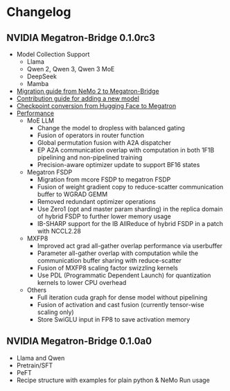 # Changelog

## NVIDIA Megatron-Bridge 0.1.0rc3

* Model Collection Support
  * Llama
  * Qwen 2, Qwen 3, Qwen 3 MoE
  * DeepSeek
  * Mamba
* [Migration guide from NeMo 2 to Megatron-Bridge](https://docs.nvidia.com/nemo/megatron-bridge/latest/nemo2-migration-guide.html)
* [Contribution guide for adding a new model](https://docs.nvidia.com/nemo/megatron-bridge/latest/adding-new-models.html)
* [Checkpoint conversion from Hugging Face to Megatron](https://github.com/NVIDIA-NeMo/Megatron-Bridge/tree/main/src/megatron/bridge/models/conversion)
* [Performance](https://docs.nvidia.com/nemo/megatron-bridge/latest/performance-summary.html)
  * MoE LLM
    * Change the model to dropless with balanced gating
    * Fusion of operators in router function
    * Global permutation fusion with A2A dispatcher
    * EP A2A communication overlap with computation in both 1F1B pipelining and non-pipelined training
    * Precision-aware optimizer update to support BF16 states
  * Megatron FSDP
    * Migration from mcore FSDP to megatron FSDP
    * Fusion of weight gradient copy to reduce-scatter communication buffer to WGRAD GEMM
    * Removed redundant optimizer operations
    * Use Zero1 (opt and master param sharding) in the replica domain of hybrid FSDP to further lower memory usage
    * IB-SHARP support for the IB AllReduce of hybrid FSDP in a patch with NCCL2.28
  * MXFP8
    * Improved act grad all-gather overlap performance via userbuffer
    * Parameter all-gather overlap with computation while the communication buffer sharing with reduce-scatter
    * Fusion of MXFP8 scaling factor swizzling kernels
    * Use PDL (Programmatic Dependent Launch) for quantization kernels to lower CPU overhead
  * Others
    * Full iteration cuda graph for dense model without pipelining
    * Fusion of activation and cast fusion (currently tensor-wise scaling only)
    * Store SwiGLU input in FP8 to save activation memory

## NVIDIA Megatron-Bridge 0.1.0a0

* Llama and Qwen
* Pretrain/SFT
* PeFT  
* Recipe structure with examples for plain python & NeMo Run usage
